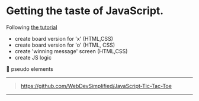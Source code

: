 # Getting the taste of JavaScript.

Following [the tutorial](https://www.youtube.com/watch?v=Y-GkMjUZsmM)

- create board version for 'x' (HTML,CSS)
- create board version for 'o' (HTML, CSS)
- create 'winning message' screen (HTML,CSS)
- create JS logic

💙 pseudo elements

---

> https://github.com/WebDevSimplified/JavaScript-Tic-Tac-Toe

---

<!-- xperiments -->
